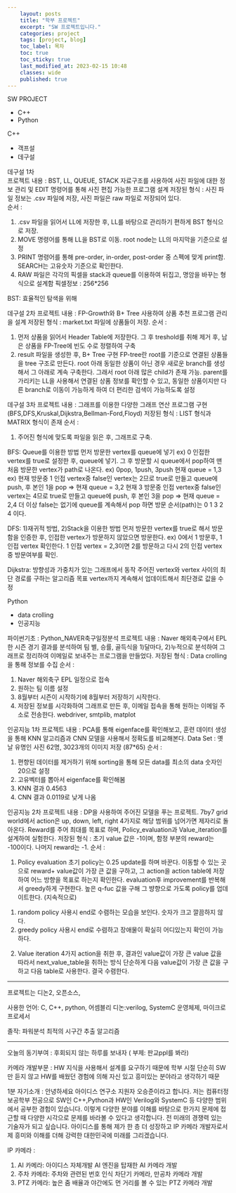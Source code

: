 ```yaml
---
    layout: posts
    title: "학부 프로젝트"
    excerpt: "SW 프로젝트입니다."
    categories: project
    tags: [project, blog]
    toc_label: 목차
    toc: true
    toc_sticky: true
    last_modified_at: 2023-02-15 10:48
    classes: wide
    published: true
---
```


SW PROJECT  
- C++  
- Python  

C++
- 객프설  
- 데구설  

데구설 1차  
프로젝트 내용 : BST, LL, QUEUE, STACK 자료구조를 사용하여 사진 파일에 대한 정보 관리 및 EDIT 명령어를 통해 사진 편집 가능한 프로그램 설계 
저장된 형식 : 사진 파일 정보는 .csv 파일에 저장, 사진 파일은 raw 파일로 저장되어 있다.  
순서 : 
1. .csv 파일을 읽어서 LL에 저장한 후, LL를 바탕으로 관리하기 편하게 BST 형식으로 저장. 
2. MOVE 명령어를 통해 LL을 BST로 이동. root node는 LL의 마지막을 기준으로 설정
3. PRINT 명령어를 통해 pre-order, in-order, post-order 중 스펙에 맞게 print함. SEARCH는 고유숫자 기준으로 확인한다.
4. RAW 파일은 각각의 픽셀을 stack과 queue를 이용하여 뒤집고, 명암을 바꾸는 형식으로 설계함
픽셀정보 : 256*256  

BST: 효율적인 탐색을 위해  

데구설 2차
프로젝트 내용 : FP-Growth와 B+ Tree 사용하여 상품 추천 프로그램 관리을 설계
저장된 형식 : market.txt 파일에 상품들이 저장. 
순서 :
1. 먼저 상품을 읽어서 Header Table에 저장한다. 그 후 treshold를 취해 제거 후, 남은 상품을 FP-Tree에 빈도 수로 정렬하여 구축
2. result 파일을 생성한 후, B+ Tree 구현
FP-tree란 root를 기준으로 연결된 상품들을 tree 구조로 만든다. root 아래 동일한 상품이 아닌 경우 새로운 branch를 생성해서 그 아래로 계속 구축한다. 
그래서 root 아래 많은 child가 존재 가능. parent를 가리키는 LL을 사용해서 연결된 상품 정보를 확인할 수 있고, 동일한 상품이지만 다른 branch로 이동이 가능하게 하여
더 편리한 검색이 가능하도록 설정



데구설 3차
프로젝트 내용 : 그래프를 이용한 다양한 그래프 연산 프로그램 구현(BFS,DFS,Kruskal,Dijkstra,Bellman-Ford,Floyd)
저장된 형식 : LIST 형식과 MATRIX 형식이 존재
순서 : 
1. 주어진 형식에 맞도록 파일을 읽은 후, 그래프로 구축.

BFS: Queue를 이용한 방법
먼저 방문한 vertex를 queue에 넣기 ex) 0 
인접한 vertex를 true로 설정한 후, queue에 넣기. 그 후 방문할 시 queue에서 pop하여 맨 처음 방문한 vertex가 path로 나온다. ex) 0pop, 1push, 3push 현재 queue = 1,3
ex) 현재 방문중 1
인접 vertex중 false인 vertex는 2므로 true로 만들고 queue에 push, 후 본인 1을 pop => 현재 queue = 3,2
현재 3 방문중
인접 vertex중 false인 vertex는 4므로 true로 만들고 queue에 push, 후 본인 3을 pop => 현재 queue = 2,4
더 이상 false는 없기에 queue를 계속해서 pop 하면 
방문 순서(path)는 0 1 3 2 4 이다. 


DFS: 1)재귀적 방법, 2)Stack을 이용한 방법
먼저 방문한 vertex를 true로 해서 방문함을 인증한 후, 인접한 vertex가 방문하지 않았으면 방문한다.
ex) 0에서 1 방문후, 1 인접 vertex 확인한다. 1 인접 vertex = 2,3이면 2를 방문하고 다시 2의 인접 vertex 중 방문여부를 확인.

Dijkstra: 방향성과 가중치가 있는 그래프에서 동작
주어진 vertex와 vertex 사이의 최단 경로를 구하는 알고리즘
목표 vertex까지 계속해서 업데이트해서 최단경로 값을 수정


Python
- data crolling
- 인공지능

파이썬기초 : Python_NAVER축구일정분석
프로젝트 내용 : Naver 해외축구에서 EPL 한 시즌 경기 결과를 분석하여 팀 별, 승률, 골득식을 1)달마다, 2)누적으로 분석하여 그래프로 정리하여 이메일로 보내주는 프로그램을 만들었다.
저장된 형식 : Data crolling을 통해 정보를 수집
순서 :
1. Naver 해외축구 EPL 일정으로 접속
2. 원하는 팀 이름 설정
3. 8월부터 시즌이 시작하기에 8월부터 저장하기 시작한다.
4. 저장된 정보를 시각화하여 그래프로 만든 후, 이메일 접속을 통해 원하는 이메일 주소로 전송한다.
webdriver, smtplib, matplot

인공지능 1차
프로젝트 내용 : PCA를 통해 eigenface를 확인해보고, 훈련 데이터 생성을 통해 KNN 알고리즘과 CNN 모델을 사용해서 정확도를 비교해본다. 
Data Set : 옛날 유명인 사진 62명, 3023개의 이미지 저장 (87*65)
순서 :
1. 편향된 데이터를 제거하기 위해 sorting을 통해 모든 data를 최소의 data 숫자인 20으로 설정
2. 고유벡터를 뽑아서 eigenface를 확인해봄
3. KNN 결과 0.4563
4. CNN 결과 0.0119로 낮게 나옴


인공지능 2차
프로젝트 내용 : DP을 사용하여 주어진 모델을 푸는 프로젝트. 7by7 grid world에서 action은 up, down, left, right 4가지로 해당 범위를 넘어가면 제자리로 돌아온다. 
Reward를 주어 최대를 목표로 하며, Policy_evaluation과 Value_iteration를 설계하여 실험한다. 
저장된 형식 : 초기 value 값은 -1이며, 함정 부분의 reward는 -100이다. 나머지 reward는 -1. 
순서 :
1. Policy evaluation
초기 policy는 0.25
update를 하며 바꾼다. 이동할 수 있는 곳으로 reward+ value값이 가장 큰 값을 구하고, 그 action을 action table에 저장하여 어느 방향을 목표로 하는지 확인한다.
evaluation후 improvement를 반복해서 greedy하게 구현한다. 높은 q-fuc 값을 구해 그 뱡향으로 가도록 policy를 업데이트한다. (지속적으로)
1) random policy 사용시 end로 수렴하는 모습을 보인다. 숫자가 크고 깔끔하지 않다.
2) greedy policy 사용시 end로 수렴하고 장애물이 확실히 어디있는지 확인이 가능하다.

2. Value iteration
4가지 action을 취한 후, 결과인 value값이 가장 큰 value 값을 따라서 next_value_table을 취하는 방식
단순하게 다음 value값이 가장 큰 값을 구하고 다음 table로 사용한다.
결국 수렴한다. 

-----------------------------
프로젝트는 디논2, 오픈소스, 

사용한 언어: C, C++, python, 어셈블리
디논:verilog, SystemC
운영체제, 마이크로프로세서

졸작: 파워분석 최적의 시구간 추출 알고리즘

-----------------------------------------------

오늘의 동기부여 : 후회되지 않는 하루를 보내자 ( 부제: 판교ppl를 봐라)

카메라 개발부문 : HW 지식을 사용해서 설계를 요구하기 때문에 학부 시절 단순히 SW만 듣지 않고 HW를 배웠던
경험에 의해 자신 있고 흥미있는 분야라고 생각하기 때문

1분 자기소개 : 
안녕하세요 아이디스 연구소 지원자 오승준이라고 합니다.
저는 컴퓨터정보공학부 전공으로 SW인 C++,Python과 HW인 Verilog와 SystemC 등 다양한 범위에서
공부한 경험이 있습니다. 이렇게 다양한 분야를 이해를 바탕으로 한가지 문제에 접근할 때 다양한 시각으로 문제를
바라볼 수 있다고 생각합니다.
전 미래의 경쟁력 있는 기술자가 되고 싶습니다. 아이디스를 통해 제가 한 층 더 성장하고 IP 카메라 개발자로서
제 흥미와 이해를 더해 강력한 대한민국에 미래를 그리겠습니다.

IP 카메라 : 
1) AI 카메라: 아이디스 자체개발 AI 엔진을 탑재한 AI 카메라 개발
2) 주차 카메라: 주차와 관련된 번호 인식 차단기 카메라, 만공차 카메라 개발
3) PTZ 카메라: 높은 줌 배율과 야간에도 먼 거리를 볼 수 있는 PTZ 카메라 개발
